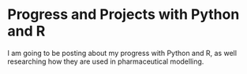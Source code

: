 # Progress and Projects with Python and R

I am going to be posting about my progress with Python and R, as well researching how they are used in pharmaceutical modelling.
